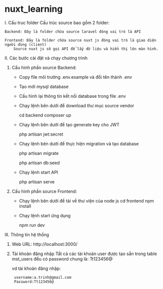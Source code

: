 # nuxt_learning
I. Cấu truc folder
    Cấu trúc source bao gồm 2 folder:

    Backend: Đây là folder chứa source laravel đóng vai trò là API

    Frontend: Đây là folder chứa source nuxt js đóng vai trò là giao diện người dùng (client)
        Source nuxt js sẽ gọi API để lấy dữ liệu và hiển thị lên màn hình.

II. Các bước cài đặt và chạy chương trình
1. Cấu hình phần source Backend:
    + Copy file môi trường .env.example và đổi tên thành .env
    + Tạo mới mysql database
    + Cấu hình lại thông tin kết nối database trong file .env
    + Chạy lệnh bên dưới để download thư mục source vendor
        
         cd backend
         composer up
         
    + Chạy lệnh bên dưới để tạo generate key cho JWT
         
         php artisan jwt:secret
         
    + Chạy lệnh bên dưới để thực hiện migration và tạo database
   
        php artisan migrate
        
        php artisan db:seed
        
    + Chạy lệnh start API

        php artisan serve

2. Cấu hình phần source Frontend:
    + Chạy lệnh bên dưới để tải về thư viện của node js
        cd frontend
        npm install
    + Chạy lệnh start ứng dụng
        
        npm run dev

III. Thông tin hệ thống
1. Web URL:
    http://localhost:3000/

2. Tài khoản đăng nhập
    Tất cả các tài khoản user được tạo sẵn trong table mst_users đều có password chung là: Tt123456@

    vd tài khoản đăng nhập:
    
        username:a.trinh@gmail.com
        Password:Tt123456@
